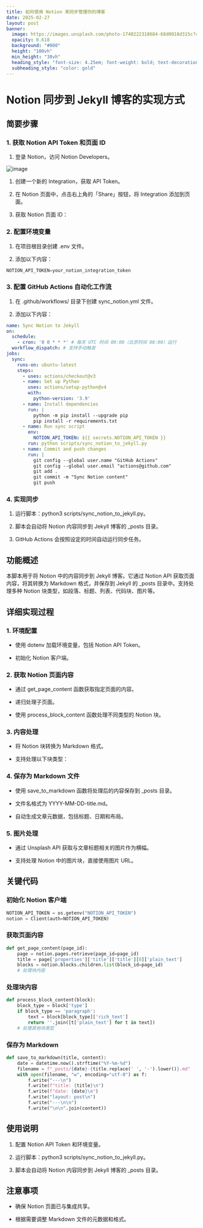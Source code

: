```yaml
---
title: 如何使用 Notion 来同步管理你的博客
date: 2025-02-27
layout: post
banner:
  image: https://images.unsplash.com/photo-1740222318684-68d0018d315c?crop=entropy&cs=tinysrgb&fit=max&fm=jpg&ixid=M3w2OTIwMzJ8MHwxfHJhbmRvbXx8fHx8fHx8fDE3NDA2ODA5MTV8&ixlib=rb-4.0.3&q=80&w=1080
  opacity: 0.618
  background: "#000"
  height: "100vh"
  min_height: "38vh"
  heading_style: "font-size: 4.25em; font-weight: bold; text-decoration: underline"
  subheading_style: "color: gold"
---
```


# Notion 同步到 Jekyll 博客的实现方式

## 简要步骤

### 1. 获取 Notion API Token 和页面 ID

1. 登录 Notion，访问 Notion Developers。

![image](https://prod-files-secure.s3.us-west-2.amazonaws.com/a7a0cc5a-89b9-4cda-8686-1fba0ca52f40/d19c1afe-dea5-4312-9333-786b0ba83054/image.png?X-Amz-Algorithm=AWS4-HMAC-SHA256&X-Amz-Content-Sha256=UNSIGNED-PAYLOAD&X-Amz-Credential=ASIAZI2LB4664CBQUYCU%2F20250227%2Fus-west-2%2Fs3%2Faws4_request&X-Amz-Date=20250227T182835Z&X-Amz-Expires=3600&X-Amz-Security-Token=IQoJb3JpZ2luX2VjEEIaCXVzLXdlc3QtMiJHMEUCIBRyihp3pHjXI4xcOvO3H7xPWEf2Exipb0mLoqyTC%2FaTAiEArpPORn%2FXepMXIcukEWudkXdvmIgJ3me4%2BUInhq0XHlwq%2FwMIexAAGgw2Mzc0MjMxODM4MDUiDI9qXZTY5DQZfoTC4CrcA%2FtGGDL8K6t01HhrFem4Uv2OJXKxvEB8WDdmV3i%2BXCpVGZvlrwBIhJz64eydszwgWEZovYLh%2BuddAa1I%2Bo%2FDOjcu3Tufo74qYgBmXElS7J9K96YmpvpuBsvphEcek46TlG3uqs6tkfaeMIAoBQtzztth9ckOU0FYyiL6eUnusMfMvCYBRBdagA6Zv3q45YLy9K%2BSb8ic0bRkIFmngOFRMSXi9gqan4Po8xL%2FloDv7Vm81B58jJuAHjafeITiiuDWiWJ%2F9mSRJSWH6%2FKThl5N6rmHjGnIZHFTt4OrGTjGU2umBTct70Esr8EGuR6lKh78P%2FaPl1a4JR45MG4mqTw3R%2F2UmnaIqx2ztMvzViVgO6Nr3OGrW8sw2rFKejVITDt%2BP6X6O8AdlmeBWnw5L6HQlQwpkrSTt9wwuNJYChg90DvGXbj26PkCvugvwJinuWw%2B8b4OTEsWI0w5%2F1XyEdrxl3T4zSec%2FrqVqq9QoB9zaXZdyGw4dyqIBXnjU%2BCb6atuY1G%2BOkhz7zphcPq8Zd2BvdjD56OQj3nl3PuQYA%2B9LAWGoldm%2FjQ%2FyjAm1bXee1Yfv3Y2p1RCfcx2RBCI8IuE8G7KmAcmVTFmYn6DeGu2EEeVRrDN8ynwd6hsu3%2FmMLPSgr4GOqUBv88oKZre9DPuOhhrToV0MTv4aAVXjvaqeokwuZS8aGU5k3StKTQDe87IIu7GlVjByGQf2%2FBj7vDi%2FJ1FB8qyEVzcSzKTVPMXQJOxWiVZ5J6XHlcxZ9KbW4Yg5%2BvUgeEPaOkd3OsPKofrQELWUO4yFSCWgjfNrLjT%2B633d9EOQtj5oEdeBDtQ0ghCw3rASbSIAbt9R%2FG35Y91k1lNVb5FqvQNVBvS&X-Amz-Signature=10abc9fe6b6440511e7a34d46c7746fe76a8db9020415c26ea1457a21010da9d&X-Amz-SignedHeaders=host&x-id=GetObject)

1. 创建一个新的 Integration，获取 API Token。

1. 在 Notion 页面中，点击右上角的「Share」按钮，将 Integration 添加到页面。

1. 获取 Notion 页面 ID：


### 2. 配置环境变量

1. 在项目根目录创建 .env 文件。

1. 添加以下内容：

```javascript
NOTION_API_TOKEN=your_notion_integration_token
```

### 3. 配置 GitHub Actions 自动化工作流

1. 在 .github/workflows/ 目录下创建 sync_notion.yml 文件。

1. 添加以下内容：

```yaml
name: Sync Notion to Jekyll
on:
  schedule:
    - cron: '0 0 * * *' # 每天 UTC 时间 00:00（北京时间 08:00）运行
  workflow_dispatch: # 支持手动触发
jobs:
  sync:
    runs-on: ubuntu-latest
    steps:
      - uses: actions/checkout@v3
      - name: Set up Python
        uses: actions/setup-python@v4
        with:
          python-version: '3.9'
      - name: Install dependencies
        run: |
          python -m pip install --upgrade pip
          pip install -r requirements.txt
      - name: Run sync script
        env:
          NOTION_API_TOKEN: ${{ secrets.NOTION_API_TOKEN }}
        run: python scripts/sync_notion_to_jekyll.py
      - name: Commit and push changes
        run: |
          git config --global user.name "GitHub Actions"
          git config --global user.email "actions@github.com"
          git add .
          git commit -m "Sync Notion content"
          git push
```

### 4. 实现同步

1. 运行脚本：python3 scripts/sync_notion_to_jekyll.py。

1. 脚本会自动将 Notion 内容同步到 Jekyll 博客的 _posts 目录。

1. GitHub Actions 会按照设定的时间自动运行同步任务。

## 功能概述

本脚本用于将 Notion 中的内容同步到 Jekyll 博客。它通过 Notion API 获取页面内容，将其转换为 Markdown 格式，并保存到 Jekyll 的 _posts 目录中。支持处理多种 Notion 块类型，如段落、标题、列表、代码块、图片等。

## 详细实现过程

### 1. 环境配置

- 使用 dotenv 加载环境变量，包括 Notion API Token。

- 初始化 Notion 客户端。

### 2. 获取 Notion 页面内容

- 通过 get_page_content 函数获取指定页面的内容。

- 递归处理子页面。

- 使用 process_block_content 函数处理不同类型的 Notion 块。

### 3. 内容处理

- 将 Notion 块转换为 Markdown 格式。

- 支持处理以下块类型：


### 4. 保存为 Markdown 文件

- 使用 save_to_markdown 函数将处理后的内容保存到 _posts 目录。

- 文件名格式为 YYYY-MM-DD-title.md。

- 自动生成文章元数据，包括标题、日期和布局。

### 5. 图片处理

- 通过 Unsplash API 获取与文章标题相关的图片作为横幅。

- 支持处理 Notion 中的图片块，直接使用图片 URL。

## 关键代码

### 初始化 Notion 客户端

```python
NOTION_API_TOKEN = os.getenv("NOTION_API_TOKEN")
notion = Client(auth=NOTION_API_TOKEN)
```

### 获取页面内容

```python
def get_page_content(page_id):
    page = notion.pages.retrieve(page_id=page_id)
    title = page['properties']['title']['title'][0]['plain_text']
    blocks = notion.blocks.children.list(block_id=page_id)
    # 处理块内容
```

### 处理块内容

```python
def process_block_content(block):
    block_type = block['type']
    if block_type == 'paragraph':
        text = block[block_type]['rich_text']
        return ''.join([t['plain_text'] for t in text])
    # 处理其他块类型
```

### 保存为 Markdown

```python
def save_to_markdown(title, content):
    date = datetime.now().strftime("%Y-%m-%d")
    filename = f"_posts/{date}-{title.replace(' ', '-').lower()}.md"
    with open(filename, "w", encoding="utf-8") as f:
        f.write("---\n")
        f.write(f"title: {title}\n")
        f.write(f"date: {date}\n")
        f.write("layout: post\n")
        f.write("---\n\n")
        f.write("\n\n".join(content))
```

## 使用说明

1. 配置 Notion API Token 和环境变量。

1. 运行脚本：python3 scripts/sync_notion_to_jekyll.py。

1. 脚本会自动将 Notion 内容同步到 Jekyll 博客的 _posts 目录。

## 注意事项

- 确保 Notion 页面已与集成共享。

- 根据需要调整 Markdown 文件的元数据和格式。